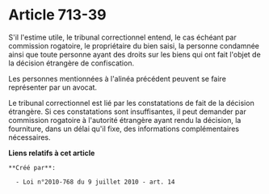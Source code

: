 # Article 713-39

S'il l'estime utile, le tribunal correctionnel entend, le cas échéant par commission rogatoire, le propriétaire du bien
saisi, la personne condamnée ainsi que toute personne ayant des droits sur les biens qui ont fait l'objet de la décision
étrangère de confiscation. 

Les personnes mentionnées à l'alinéa précédent peuvent se faire représenter par un avocat. 

Le tribunal correctionnel est lié par les constatations de fait de la décision étrangère. Si ces constatations sont
insuffisantes, il peut demander par commission rogatoire à l'autorité étrangère ayant rendu la décision, la fourniture, dans
un délai qu'il fixe, des informations complémentaires nécessaires.

**Liens relatifs à cet article**

	**Créé par**:

	  - Loi n°2010-768 du 9 juillet 2010 - art. 14
